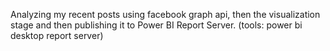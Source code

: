 Analyzing my recent posts using  facebook graph api, then the visualization stage and then publishing it to Power BI Report Server.
(tools: power bi desktop report server)
